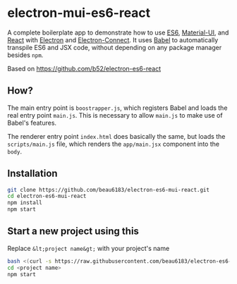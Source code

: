 # electron-mui-es6-react

A complete boilerplate app to demonstrate how to use [ES6], [Material-UI], and [React] with
[Electron] and [Electron-Connect]. It uses [Babel] to automatically transpile ES6 and JSX code,
without depending on any package manager besides `npm`.

Based on https://github.com/b52/electron-es6-react

## How?

The main entry point is `boostrapper.js`, which registers Babel and loads the
real entry point `main.js`. This is necessary to allow `main.js` to make use of
Babel's features.

The renderer entry point `index.html` does basically the same, but loads the
`scripts/main.js` file, which renders the `app/main.jsx` component into the `body`.

## Installation

```bash
git clone https://github.com/beau6183/electron-es6-mui-react.git
cd electron-es6-mui-react
npm install
npm start
```
## Start a new project using this
Replace `&lt;project name&gt;` with your project's name 
```bash
bash <(curl -s https://raw.githubusercontent.com/beau6183/electron-es6-mui-react/master/createProject.sh) <project name>
cd <project name>
npm start
```

[ES6]: http://exploringjs.com/
[React]: https://facebook.github.io/react/
[Electron]: http://electron.atom.io/
[Babel]: http://babeljs.io
[Electron-Connect]: https://github.com/Quramy/electron-connect
[Material-UI]: http://www.material-ui.com/